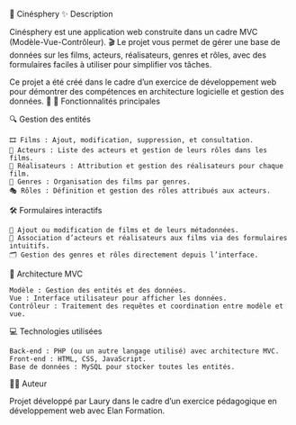 🎥 Cinésphery
✨ Description

Cinésphery est une application web construite dans un cadre MVC (Modèle-Vue-Contrôleur). 
🎬 Le projet vous permet de gérer une base de données sur les films, acteurs, réalisateurs, genres et rôles, avec des formulaires faciles à utiliser pour simplifier vos tâches.

Ce projet a été créé dans le cadre d’un exercice de développement web pour démontrer des compétences en architecture logicielle et gestion des données. 🌟
🌟 Fonctionnalités principales

🔍 Gestion des entités

    🎞️ Films : Ajout, modification, suppression, et consultation.
    👤 Acteurs : Liste des acteurs et gestion de leurs rôles dans les films.
    🎥 Réalisateurs : Attribution et gestion des réalisateurs pour chaque film.
    📂 Genres : Organisation des films par genres.
    🎭 Rôles : Définition et gestion des rôles attribués aux acteurs.

🛠️ Formulaires interactifs

    📄 Ajout ou modification de films et de leurs métadonnées.
    🤝 Association d’acteurs et réalisateurs aux films via des formulaires intuitifs.
    🗂️ Gestion des genres et rôles directement depuis l’interface.

🧩 Architecture MVC

    Modèle : Gestion des entités et des données.
    Vue : Interface utilisateur pour afficher les données.
    Contrôleur : Traitement des requêtes et coordination entre modèle et vue.

💻 Technologies utilisées

    Back-end : PHP (ou un autre langage utilisé) avec architecture MVC.
    Front-end : HTML, CSS, JavaScript.
    Base de données : MySQL pour stocker toutes les entités.


👨‍💻 Auteur

Projet développé par Laury dans le cadre d’un exercice pédagogique en développement web avec Elan Formation.
